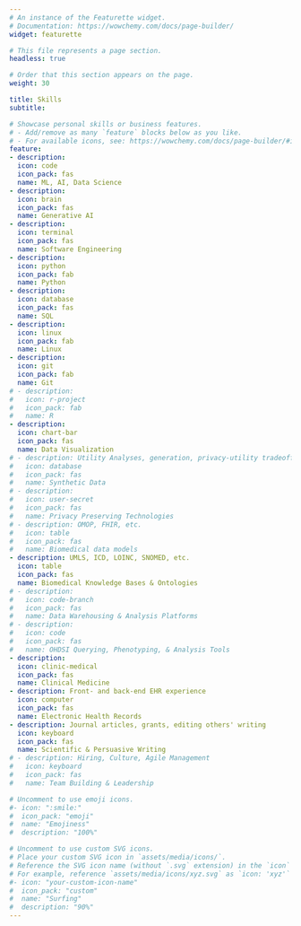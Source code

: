 ```yaml
---
# An instance of the Featurette widget.
# Documentation: https://wowchemy.com/docs/page-builder/
widget: featurette

# This file represents a page section.
headless: true

# Order that this section appears on the page.
weight: 30

title: Skills
subtitle:

# Showcase personal skills or business features.
# - Add/remove as many `feature` blocks below as you like.
# - For available icons, see: https://wowchemy.com/docs/page-builder/#icons
feature:
- description:
  icon: code
  icon_pack: fas
  name: ML, AI, Data Science
- description:
  icon: brain
  icon_pack: fas
  name: Generative AI
- description:
  icon: terminal
  icon_pack: fas
  name: Software Engineering
- description:
  icon: python
  icon_pack: fab
  name: Python
- description:
  icon: database
  icon_pack: fas
  name: SQL
- description:
  icon: linux
  icon_pack: fab
  name: Linux
- description:
  icon: git
  icon_pack: fab
  name: Git
# - description:
#   icon: r-project
#   icon_pack: fab
#   name: R
- description:
  icon: chart-bar
  icon_pack: fas
  name: Data Visualization
# - description: Utility Analyses, generation, privacy-utility tradeoff
#   icon: database
#   icon_pack: fas
#   name: Synthetic Data
# - description:
#   icon: user-secret
#   icon_pack: fas
#   name: Privacy Preserving Technologies
# - description: OMOP, FHIR, etc.
#   icon: table
#   icon_pack: fas
#   name: Biomedical data models
- description: UMLS, ICD, LOINC, SNOMED, etc.
  icon: table
  icon_pack: fas
  name: Biomedical Knowledge Bases & Ontologies
# - description:
#   icon: code-branch
#   icon_pack: fas
#   name: Data Warehousing & Analysis Platforms 
# - description:
#   icon: code
#   icon_pack: fas
#   name: OHDSI Querying, Phenotyping, & Analysis Tools
- description:
  icon: clinic-medical
  icon_pack: fas
  name: Clinical Medicine
- description: Front- and back-end EHR experience
  icon: computer
  icon_pack: fas
  name: Electronic Health Records
- description: Journal articles, grants, editing others' writing
  icon: keyboard
  icon_pack: fas
  name: Scientific & Persuasive Writing
# - description: Hiring, Culture, Agile Management
#   icon: keyboard
#   icon_pack: fas
#   name: Team Building & Leadership

# Uncomment to use emoji icons.
#- icon: ":smile:"
#  icon_pack: "emoji"
#  name: "Emojiness"
#  description: "100%"  

# Uncomment to use custom SVG icons.
# Place your custom SVG icon in `assets/media/icons/`.
# Reference the SVG icon name (without `.svg` extension) in the `icon` field.
# For example, reference `assets/media/icons/xyz.svg` as `icon: 'xyz'`
#- icon: "your-custom-icon-name"
#  icon_pack: "custom"
#  name: "Surfing"
#  description: "90%"
---
```


